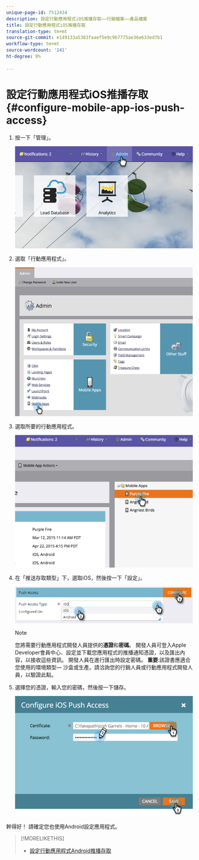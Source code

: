 ```yaml
---
unique-page-id: 7512434
description: 設定行動應用程式iOS推播存取——行銷檔案——產品檔案
title: 設定行動應用程式iOS推播存取
translation-type: tm+mt
source-git-commit: e149133a5383faaef5e9c9b7775ae36e633ed7b1
workflow-type: tm+mt
source-wordcount: '141'
ht-degree: 0%

---
```



# 設定行動應用程式iOS推播存取{#configure-mobile-app-ios-push-access}

1. 按一下「管理」。

   ![](assets/image2015-4-22-16-3a12-3a32.png)

1. 選取「行動應用程式」。

   ![](assets/image2015-4-22-16-3a14-3a29.png)

1. 選取所要的行動應用程式。

   ![](assets/image2015-4-22-16-3a33-3a19.png)

1. 在「推送存取類型」下，選取iOS，然後按一下「設定」。

   ![](assets/image2016-6-10-11-3a37-3a9.png)

   >[!NOTE]
   >
   >您將需要行動應用程式開發人員提供的&#x200B;**憑證**&#x200B;和&#x200B;**密碼**。 開發人員可登入Apple Developer會員中心、設定並下載您應用程式的推播通知憑證，以及匯出內容，以接收這些資訊。 開發人員在進行匯出時設定密碼。 **重要**:該證書應適合您使用的環境類型— 沙盒或生產。請洽詢您的行銷人員或行動應用程式開發人員，以驗證此點。

1. 選擇您的憑證，輸入您的密碼，然後按一下儲存。

   ![](assets/image2015-4-22-17-3a19-3a18.png)

幹得好！ 請確定您也使用Android設定應用程式。

>[!MORELIKETHIS]
>
>* [設定行動應用程式Android推播存取](configure-mobile-app-android-push-access.md)

>



